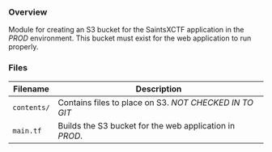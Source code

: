 ### Overview

Module for creating an S3 bucket for the SaintsXCTF application in the *PROD* environment.  This bucket must exist for 
the web application to run properly.

### Files

| Filename          | Description                                                                                  |
|-------------------|----------------------------------------------------------------------------------------------|
| `contents/`       | Contains files to place on S3. *NOT CHECKED IN TO GIT*                                       |
| `main.tf`         | Builds the S3 bucket for the web application in *PROD*.                                      |